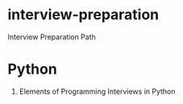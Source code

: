 # interview-preparation
Interview Preparation Path


# Python

1. Elements of Programming Interviews in Python